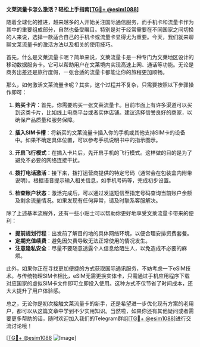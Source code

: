 **文莱流量卡怎么激活？轻松上手指南[[TG💪+ @esim1088](https://t.me/s/esim1088)]**

随着全球化的推进，越来越多的人开始关注国际通信服务，而手机卡和流量卡作为其中的重要组成部分，自然也备受瞩目。特别是对于经常需要在不同国家之间切换的人来说，选择一款适合自己的手机卡或流量卡显得尤为重要。今天，我们就来聊聊文莱流量卡的激活方法以及相关的使用技巧。

首先，什么是文莱流量卡呢？简单来说，文莱流量卡是一种专门为文莱地区设计的移动数据服务卡。它可以帮助用户在文莱境内实现高速上网、通话等功能。无论是商务出差还是旅行度假，一张合适的流量卡都能让你的旅程更加顺畅。

那么，如何激活文莱流量卡呢？其实，这个过程并不复杂，只需要按照以下步骤操作即可：

1. **购买卡片**：首先，你需要购买一张文莱流量卡。目前市面上有许多渠道可以买到这类卡片，比如线上电商平台或者实体店铺。建议选择信誉良好的商家，以确保产品质量和服务保障。

2. **插入SIM卡槽**：将新买的文莱流量卡插入你的手机或其他支持SIM卡的设备中。如果不确定具体位置，可以参考手机说明书中的指示图示。

3. **开启飞行模式**：在插入卡片后，先开启手机的飞行模式。这样做的目的是为了避免不必要的网络连接干扰。

4. **拨打电话激活**：接下来，拨打运营商提供的特定号码（通常会在包装盒内附带说明）。根据语音提示输入相关信息，如手机号码等，完成初步设置。

5. **检查账户状态**：激活完成后，可以通过发送短信至指定号码查询当前账户余额及剩余流量情况。如果发现有任何异常，请及时联系客服解决。

除了上述基本流程外，还有一些小贴士可以帮助你更好地享受文莱流量卡带来的便利：

- **提前规划行程**：出发前了解目的地的具体网络环境，以便合理安排资费套餐。
- **定期充值续费**：避免因欠费导致无法正常使用的情况发生。
- **注意隐私安全**：尽量不要随意透露个人信息给陌生人，以免造成不必要的麻烦。

此外，如果你正在寻找更加便捷的方式获取国际通讯服务，不妨考虑一下eSIM技术。与传统物理SIM卡相比，eSIM无需更换实体卡，只需通过手机应用程序下载对应国家的虚拟SIM卡文件即可立即投入使用。这种方式不仅节省了时间成本，还大大提升了用户体验感。

总之，无论你是初次接触文莱流量卡的新手，还是希望进一步优化现有方案的老用户，都可以从这篇文章中学到不少实用知识。当然啦，如果你还有其他疑问或者需要更多帮助的话，随时欢迎加入我们的Telegram群组[[TG💪+ @esim1088](https://t.me/s/esim1088)]进行交流讨论哦！

[[TG💪+ @esim1088](https://t.me/s/esim1088) ![Image](https://i.postimg.cc/4NQfJmqS/Snipaste-2025-05-13-00-14-12.png)]